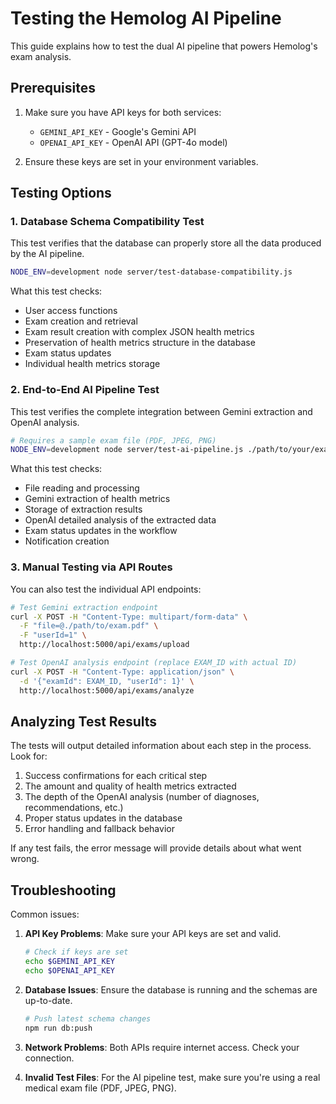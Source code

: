 # Testing the Hemolog AI Pipeline

This guide explains how to test the dual AI pipeline that powers Hemolog's exam analysis.

## Prerequisites

1. Make sure you have API keys for both services:
   - `GEMINI_API_KEY` - Google's Gemini API
   - `OPENAI_API_KEY` - OpenAI API (GPT-4o model)

2. Ensure these keys are set in your environment variables.

## Testing Options

### 1. Database Schema Compatibility Test

This test verifies that the database can properly store all the data produced by the AI pipeline.

```bash
NODE_ENV=development node server/test-database-compatibility.js
```

What this test checks:
- User access functions
- Exam creation and retrieval
- Exam result creation with complex JSON health metrics
- Preservation of health metrics structure in the database
- Exam status updates
- Individual health metrics storage

### 2. End-to-End AI Pipeline Test

This test verifies the complete integration between Gemini extraction and OpenAI analysis.

```bash
# Requires a sample exam file (PDF, JPEG, PNG)
NODE_ENV=development node server/test-ai-pipeline.js ./path/to/your/exam.pdf
```

What this test checks:
- File reading and processing
- Gemini extraction of health metrics
- Storage of extraction results
- OpenAI detailed analysis of the extracted data
- Exam status updates in the workflow
- Notification creation

### 3. Manual Testing via API Routes

You can also test the individual API endpoints:

```bash
# Test Gemini extraction endpoint
curl -X POST -H "Content-Type: multipart/form-data" \
  -F "file=@./path/to/exam.pdf" \
  -F "userId=1" \
  http://localhost:5000/api/exams/upload

# Test OpenAI analysis endpoint (replace EXAM_ID with actual ID)
curl -X POST -H "Content-Type: application/json" \
  -d '{"examId": EXAM_ID, "userId": 1}' \
  http://localhost:5000/api/exams/analyze
```

## Analyzing Test Results

The tests will output detailed information about each step in the process. Look for:

1. Success confirmations for each critical step
2. The amount and quality of health metrics extracted
3. The depth of the OpenAI analysis (number of diagnoses, recommendations, etc.)
4. Proper status updates in the database
5. Error handling and fallback behavior

If any test fails, the error message will provide details about what went wrong.

## Troubleshooting

Common issues:

1. **API Key Problems**: Make sure your API keys are set and valid.
   ```bash
   # Check if keys are set
   echo $GEMINI_API_KEY
   echo $OPENAI_API_KEY
   ```

2. **Database Issues**: Ensure the database is running and the schemas are up-to-date.
   ```bash
   # Push latest schema changes
   npm run db:push
   ```

3. **Network Problems**: Both APIs require internet access. Check your connection.

4. **Invalid Test Files**: For the AI pipeline test, make sure you're using a real medical exam file (PDF, JPEG, PNG).